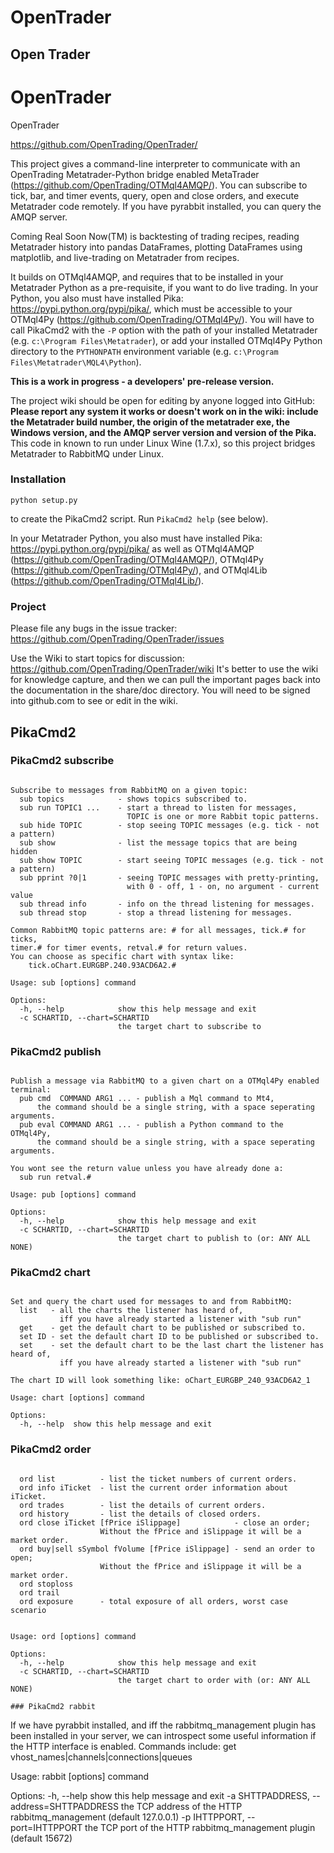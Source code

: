 # OpenTrader
## Open Trader

# OpenTrader

OpenTrader

https://github.com/OpenTrading/OpenTrader/

This project gives a command-line interpreter to communicate with
an OpenTrading Metatrader-Python bridge enabled MetaTrader
(https://github.com/OpenTrading/OTMql4AMQP/).
You can subscribe to tick, bar, and timer events,
query, open and close orders, and execute Metatrader code remotely.
If you have pyrabbit installed, you can query the AMQP server.

Coming Real Soon Now(TM) is backtesting of trading recipes,
reading Metatrader history into pandas DataFrames, plotting
DataFrames using matplotlib, and live-trading on Metatrader from recipes.

It builds on OTMql4AMQP, and requires that to be installed in your
Metatrader Python as a pre-requisite, if you want to do live trading.
In your Python, you also must have installed Pika:
https://pypi.python.org/pypi/pika/, which must be accessible to your
OTMql4Py (https://github.com/OpenTrading/OTMql4Py/).
You will have to call PikaCmd2 with the `-P` option with the
path of your installed Metatrader (e.g. `c:\Program Files\Metatrader`),
or add your installed OTMql4Py Python directory to the `PYTHONPATH`
environment variable (e.g. `c:\Program Files\Metatrader\MQL4\Python`).

**This is a work in progress - a developers' pre-release version.**

The project wiki should be open for editing by anyone logged into GitHub:
**Please report any system it works or doesn't work on in the wiki:
include the Metatrader build number, the origin of the metatrader exe,
the Windows version, and the AMQP server version and version of the Pika.**
This code in known to run under Linux Wine (1.7.x), so this project
bridges Metatrader to RabbitMQ under Linux.

### Installation

```
python setup.py
```
to create the PikaCmd2 script. Run `PikaCmd2 help` (see below).

In your Metatrader Python, you also must have installed Pika:
https://pypi.python.org/pypi/pika/ as well as
OTMql4AMQP (https://github.com/OpenTrading/OTMql4AMQP/),
OTMql4Py (https://github.com/OpenTrading/OTMql4Py/), and
OTMql4Lib (https://github.com/OpenTrading/OTMql4Lib/).

### Project

Please file any bugs in the issue tracker:
https://github.com/OpenTrading/OpenTrader/issues

Use the Wiki to start topics for discussion:
https://github.com/OpenTrading/OpenTrader/wiki
It's better to use the wiki for knowledge capture, and then we can pull
the important pages back into the documentation in the share/doc directory.
You will need to be signed into github.com to see or edit in the wiki.


## PikaCmd2
### PikaCmd2 subscribe
```

Subscribe to messages from RabbitMQ on a given topic:
  sub topics            - shows topics subscribed to.
  sub run TOPIC1 ...    - start a thread to listen for messages,
                          TOPIC is one or more Rabbit topic patterns.
  sub hide TOPIC        - stop seeing TOPIC messages (e.g. tick - not a pattern)
  sub show              - list the message topics that are being hidden
  sub show TOPIC        - start seeing TOPIC messages (e.g. tick - not a pattern)
  sub pprint ?0|1       - seeing TOPIC messages with pretty-printing,
                          with 0 - off, 1 - on, no argument - current value
  sub thread info       - info on the thread listening for messages.
  sub thread stop       - stop a thread listening for messages.
  
Common RabbitMQ topic patterns are: # for all messages, tick.# for ticks,
timer.# for timer events, retval.# for return values.
You can choose as specific chart with syntax like:
    tick.oChart.EURGBP.240.93ACD6A2.#

Usage: sub [options] command

Options:
  -h, --help            show this help message and exit
  -c SCHARTID, --chart=SCHARTID
                        the target chart to subscribe to

```
### PikaCmd2 publish
```

Publish a message via RabbitMQ to a given chart on a OTMql4Py enabled terminal:
  pub cmd  COMMAND ARG1 ... - publish a Mql command to Mt4,
      the command should be a single string, with a space seperating arguments.
  pub eval COMMAND ARG1 ... - publish a Python command to the OTMql4Py,
      the command should be a single string, with a space seperating arguments.

You wont see the return value unless you have already done a:
  sub run retval.#

Usage: pub [options] command

Options:
  -h, --help            show this help message and exit
  -c SCHARTID, --chart=SCHARTID
                        the target chart to publish to (or: ANY ALL NONE)

```
### PikaCmd2 chart
```

Set and query the chart used for messages to and from RabbitMQ:
  list   - all the charts the listener has heard of,
           iff you have already started a listener with "sub run"
  get    - get the default chart to be published or subscribed to.
  set ID - set the default chart ID to be published or subscribed to.
  set    - set the default chart to be the last chart the listener has heard of,
           iff you have already started a listener with "sub run"

The chart ID will look something like: oChart_EURGBP_240_93ACD6A2_1

Usage: chart [options] command

Options:
  -h, --help  show this help message and exit

```
### PikaCmd2 order
```

  ord list          - list the ticket numbers of current orders.
  ord info iTicket  - list the current order information about iTicket.
  ord trades        - list the details of current orders.
  ord history       - list the details of closed orders.
  ord close iTicket [fPrice iSlippage]            - close an order;
                    Without the fPrice and iSlippage it will be a market order.
  ord buy|sell sSymbol fVolume [fPrice iSlippage] - send an order to open;
                    Without the fPrice and iSlippage it will be a market order.
  ord stoploss
  ord trail
  ord exposure      - total exposure of all orders, worst case scenario
  

Usage: ord [options] command

Options:
  -h, --help            show this help message and exit
  -c SCHARTID, --chart=SCHARTID
                        the target chart to order with (or: ANY ALL NONE)

```
```
### PikaCmd2 rabbit
```

If we have pyrabbit installed, and iff the rabbitmq_management plugin
has been installed in your server, we can introspect some useful
information if the HTTP interface is enabled. Commands include:
    get vhost_names|channels|connections|queues

Usage: rabbit [options] command

Options:
  -h, --help            show this help message and exit
  -a SHTTPADDRESS, --address=SHTTPADDRESS
                        the TCP address of the HTTP rabbitmq_management
                        (default 127.0.0.1)
  -p IHTTPPORT, --port=IHTTPPORT
                        the TCP port of the HTTP rabbitmq_management plugin
                        (default 15672)

```
